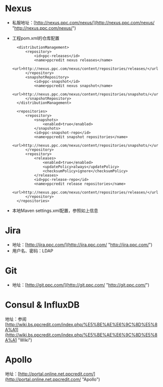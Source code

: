 # Nexus #

- 私服地址：[http://nexus.ppc.com/nexus/](http://nexus.ppc.com/nexus/ "http://nexus.ppc.com/nexus/")
- 工程pom.xml的仓库配置
		
		<distributionManagement>
			<repository>
				<id>ppc-releases</id>
				<name>ppcredit nexus releases</name>
				<url>http://nexus.ppc.com/nexus/content/repositories/releases/</url>
			</repository>
			<snapshotRepository>
				<id>ppc-snapshot</id>
				<name>ppcredit nexus snapshot</name>
				<url>http://nexus.ppc.com/nexus/content/repositories/snapshots/</url>
			</snapshotRepository>
		</distributionManagement>		

		<repositories>
			<repository>
				<snapshots>
					<enabled>true</enabled>
				</snapshots>
				<id>ppc-snapshot-repo</id>
				<name>ppcredit snapshot repositories</name>
				<url>http://nexus.ppc.com/nexus/content/repositories/snapshots/</url>
			</repository>
			<repository>
				<releases>
					<enabled>true</enabled>
					<updatePolicy>always</updatePolicy>
					<checksumPolicy>ignore</checksumPolicy>
				</releases>
				<id>ppc-release-repo</id>
				<name>ppcredit release repositories</name>
				<url>http://nexus.ppc.com/nexus/content/repositories/releases/</url>
			</repository>
		</repositories>
- 本地Maven settings.xml配置，参照如上信息

# Jira #
- 地址：[http://jira.ppc.com/](http://jira.ppc.com/ "http://jira.ppc.com/")
- 用户名、密码：LDAP

# Git #
- 地址：[http://git.ppc.com/](http://git.ppc.com/ "http://git.ppc.com/")

# Consul & InfluxDB #
地址：参阅 [http://wiki.bs.ppcredit.com/index.php/%E5%BE%AE%E6%9C%8D%E5%8A%A1](http://wiki.bs.ppcredit.com/index.php/%E5%BE%AE%E6%9C%8D%E5%8A%A1 "Wiki")

# Apollo #
地址：[http://portal.online.net.ppcredit.com/](http://portal.online.net.ppcredit.com/ "Apollo")